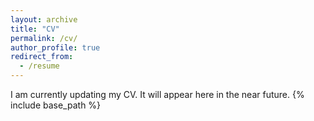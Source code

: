 ```yaml
---
layout: archive
title: "CV"
permalink: /cv/
author_profile: true
redirect_from:
  - /resume
---
```


I am currently updating my CV.  It will appear here in the near future.
{% include base_path %}
